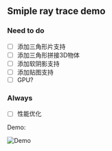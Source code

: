 ## Smiple ray trace demo





### Need to do
- [ ] 添加三角形片支持
- [ ] 添加三角形拼接3D物体
- [ ] 添加软阴影支持
- [ ] 添加贴图支持
- [ ] GPU?

### Always
- [ ] 性能优化



Demo:

![Demo](http://121.49.97.197:10101/maozi/RTXmaomaozi/raw/5d37c5a58ec4b693e7d725d813597045fa604c82/demo.png "Demo")